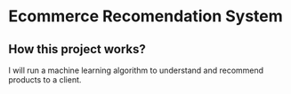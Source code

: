 # Ecommerce Recomendation System
## How this project works?

I will run a machine learning algorithm to understand and recommend products to a client.